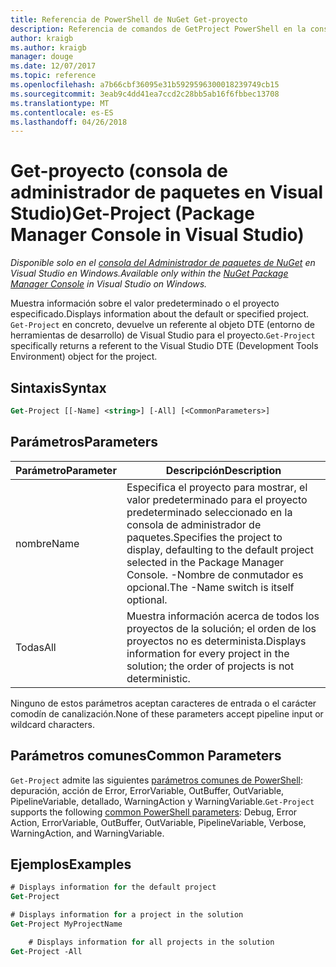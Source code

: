 ```yaml
---
title: Referencia de PowerShell de NuGet Get-proyecto
description: Referencia de comandos de GetProject PowerShell en la consola de administrador de paquetes de NuGet en Visual Studio.
author: kraigb
ms.author: kraigb
manager: douge
ms.date: 12/07/2017
ms.topic: reference
ms.openlocfilehash: a7b66cbf36095e31b5929596300018239749cb15
ms.sourcegitcommit: 3eab9c4dd41ea7ccd2c28bb5ab16f6fbbec13708
ms.translationtype: MT
ms.contentlocale: es-ES
ms.lasthandoff: 04/26/2018
---
```

# <a name="get-project-package-manager-console-in-visual-studio"></a><span data-ttu-id="82a5a-103">Get-proyecto (consola de administrador de paquetes en Visual Studio)</span><span class="sxs-lookup"><span data-stu-id="82a5a-103">Get-Project (Package Manager Console in Visual Studio)</span></span>

<span data-ttu-id="82a5a-104">*Disponible solo en el [consola del Administrador de paquetes de NuGet](package-manager-console.md) en Visual Studio en Windows.*</span><span class="sxs-lookup"><span data-stu-id="82a5a-104">*Available only within the [NuGet Package Manager Console](package-manager-console.md) in Visual Studio on Windows.*</span></span>

<span data-ttu-id="82a5a-105">Muestra información sobre el valor predeterminado o el proyecto especificado.</span><span class="sxs-lookup"><span data-stu-id="82a5a-105">Displays information about the default or specified project.</span></span> <span data-ttu-id="82a5a-106">`Get-Project` en concreto, devuelve un referente al objeto DTE (entorno de herramientas de desarrollo) de Visual Studio para el proyecto.</span><span class="sxs-lookup"><span data-stu-id="82a5a-106">`Get-Project` specifically returns a referent to the Visual Studio DTE (Development Tools Environment) object for the project.</span></span>

## <a name="syntax"></a><span data-ttu-id="82a5a-107">Sintaxis</span><span class="sxs-lookup"><span data-stu-id="82a5a-107">Syntax</span></span>

```ps
Get-Project [[-Name] <string>] [-All] [<CommonParameters>]
```

## <a name="parameters"></a><span data-ttu-id="82a5a-108">Parámetros</span><span class="sxs-lookup"><span data-stu-id="82a5a-108">Parameters</span></span>

| <span data-ttu-id="82a5a-109">Parámetro</span><span class="sxs-lookup"><span data-stu-id="82a5a-109">Parameter</span></span> | <span data-ttu-id="82a5a-110">Descripción</span><span class="sxs-lookup"><span data-stu-id="82a5a-110">Description</span></span> |
| --- | --- |
| <span data-ttu-id="82a5a-111">nombre</span><span class="sxs-lookup"><span data-stu-id="82a5a-111">Name</span></span> | <span data-ttu-id="82a5a-112">Especifica el proyecto para mostrar, el valor predeterminado para el proyecto predeterminado seleccionado en la consola de administrador de paquetes.</span><span class="sxs-lookup"><span data-stu-id="82a5a-112">Specifies the project to display, defaulting to the default project selected in the Package Manager Console.</span></span> <span data-ttu-id="82a5a-113">-Nombre de conmutador es opcional.</span><span class="sxs-lookup"><span data-stu-id="82a5a-113">The -Name switch is itself optional.</span></span> |
| <span data-ttu-id="82a5a-114">Todas</span><span class="sxs-lookup"><span data-stu-id="82a5a-114">All</span></span> | <span data-ttu-id="82a5a-115">Muestra información acerca de todos los proyectos de la solución; el orden de los proyectos no es determinista.</span><span class="sxs-lookup"><span data-stu-id="82a5a-115">Displays information for every project in the solution; the order of projects is not deterministic.</span></span> |

<span data-ttu-id="82a5a-116">Ninguno de estos parámetros aceptan caracteres de entrada o el carácter comodín de canalización.</span><span class="sxs-lookup"><span data-stu-id="82a5a-116">None of these parameters accept pipeline input or wildcard characters.</span></span>

## <a name="common-parameters"></a><span data-ttu-id="82a5a-117">Parámetros comunes</span><span class="sxs-lookup"><span data-stu-id="82a5a-117">Common Parameters</span></span>

<span data-ttu-id="82a5a-118">`Get-Project` admite las siguientes [parámetros comunes de PowerShell](http://go.microsoft.com/fwlink/?LinkID=113216): depuración, acción de Error, ErrorVariable, OutBuffer, OutVariable, PipelineVariable, detallado, WarningAction y WarningVariable.</span><span class="sxs-lookup"><span data-stu-id="82a5a-118">`Get-Project` supports the following [common PowerShell parameters](http://go.microsoft.com/fwlink/?LinkID=113216): Debug, Error Action, ErrorVariable, OutBuffer, OutVariable, PipelineVariable, Verbose, WarningAction, and WarningVariable.</span></span>

## <a name="examples"></a><span data-ttu-id="82a5a-119">Ejemplos</span><span class="sxs-lookup"><span data-stu-id="82a5a-119">Examples</span></span>

```ps
# Displays information for the default project
Get-Project

# Displays information for a project in the solution
Get-Project MyProjectName

    # Displays information for all projects in the solution
Get-Project -All
```